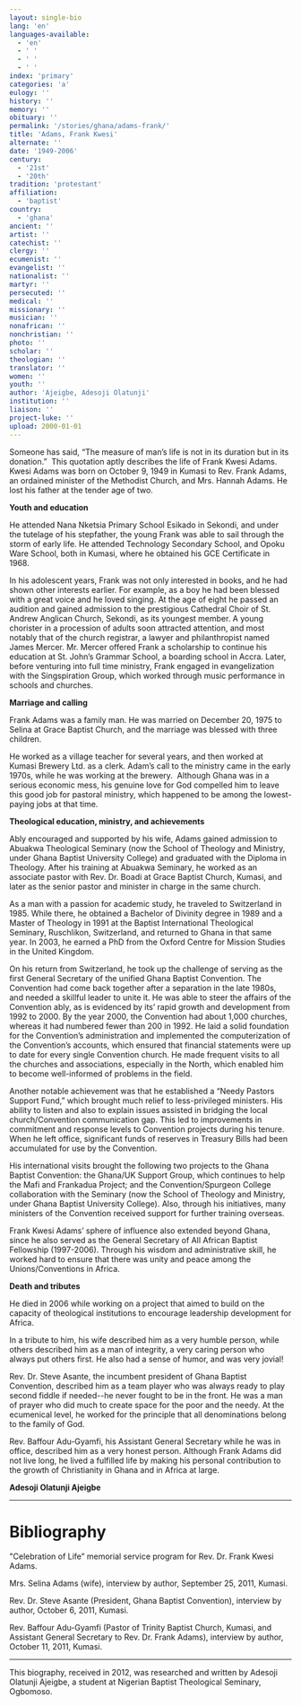 ```yaml
---
layout: single-bio
lang: 'en'
languages-available:
  - 'en'
  - ' '
  - ' '
  - ' '
index: 'primary'
categories: 'a'
eulogy: ''
history: ''
memory: ''
obituary: ''
permalink: '/stories/ghana/adams-frank/'
title: 'Adams, Frank Kwesi'
alternate: ''
date: '1949-2006'
century:
  - '21st'
  - '20th'
tradition: 'protestant'
affiliation:
  - 'baptist'
country:
  - 'ghana'
ancient: ''
artist: ''
catechist: ''
clergy: ''
ecumenist: ''
evangelist: ''
nationalist: ''
martyr: ''
persecuted: ''
medical: ''
missionary: ''
musician: ''
nonafrican: ''
nonchristian: ''
photo: ''
scholar: ''
theologian: ''
translator: ''
women: ''
youth: ''
author: 'Ajeigbe, Adesoji Olatunji'
institution: ''
liaison: ''
project-luke: ''
upload: 2000-01-01
---
```



Someone  has said, &ldquo;The measure of man&rsquo;s life is not in its duration but in its  donation.&rdquo;  This quotation aptly  describes the life of Frank Kwesi Adams. Kwesi Adams was born on October 9, 1949  in Kumasi to Rev. Frank Adams, an ordained  minister of the Methodist   Church, and Mrs. Hannah  Adams. He lost his father at the tender age of two.

**Youth and education**

He  attended Nana Nketsia Primary School Esikado in Sekondi, and under the tutelage  of his stepfather, the young Frank was able to sail through the storm of early  life. He attended Technology Secondary School, and Opoku  Ware School,  both in Kumasi,  where he obtained his GCE Certificate in 1968.

In  his adolescent years, Frank was not only interested in books, and he had shown  other interests earlier. For example, as a boy he had been blessed with a great  voice and he loved singing. At the age of eight he passed an audition and  gained admission to the prestigious Cathedral Choir of St. Andrew Anglican  Church, Sekondi, as its youngest member. A young chorister in a procession of  adults soon attracted attention, and most notably that of the church registrar,  a lawyer and philanthropist named James Mercer. Mr. Mercer offered Frank a  scholarship to continue his education at St. John&rsquo;s  Grammar School, a boarding school in Accra. Later, before  venturing into full time ministry, Frank engaged in evangelization with the  Singspiration Group, which worked through music performance in schools and  churches.

**Marriage and calling**

Frank  Adams was a family man. He was married on December 20, 1975 to Selina at Grace Baptist   Church, and the marriage  was blessed with three children.

He  worked as a village teacher for several years, and then worked at Kumasi  Brewery Ltd. as a clerk. Adam&rsquo;s call to the ministry came in the early 1970s,  while he was working at the brewery.   Although Ghana  was in a serious economic mess, his genuine love for God compelled him to leave  this good job for pastoral ministry, which happened to be among the  lowest-paying jobs at that time.

**Theological education,  ministry, and achievements**

Ably  encouraged and supported by his wife, Adams gained admission to Abuakwa  Theological Seminary (now the School  of Theology and Ministry, under Ghana Baptist   University College)  and graduated with the Diploma in Theology. After his training at Abuakwa  Seminary, he worked as an associate pastor with Rev. Dr. Boadi at Grace Baptist  Church, Kumasi, and later as the senior pastor and  minister in charge in the same church.

As  a man with a passion for academic study, he traveled to Switzerland in  1985. While there, he obtained a Bachelor of Divinity degree in 1989 and a  Master of Theology in 1991 at the Baptist International Theological Seminary, Ruschlikon, Switzerland,  and returned to Ghana  in that same year. In 2003, he earned a PhD from the Oxford Centre for Mission  Studies in the United    Kingdom.

On  his return from Switzerland,  he took up the challenge of serving as the first General Secretary of the  unified Ghana Baptist Convention. The Convention had come back together after a  separation in the late 1980s, and needed a skillful leader to unite it. He was  able to steer the affairs of the Convention ably, as is evidenced by its&rsquo; rapid  growth and development from 1992 to 2000. By the year 2000, the Convention had  about 1,000 churches, whereas it had numbered fewer than 200 in 1992. He laid a  solid foundation for the Convention&rsquo;s administration and implemented the  computerization of the Convention&rsquo;s accounts, which ensured that financial  statements were up to date for every single Convention church. He made frequent  visits to all the churches and associations, especially in the North, which  enabled him to become well-informed of problems in the field.

Another  notable achievement was that he established a &ldquo;Needy Pastors Support Fund,&rdquo;  which brought much relief to less-privileged ministers. His ability to listen  and also to explain issues assisted in bridging the local church/Convention  communication gap. This led to improvements in commitment and response levels  to Convention projects during his tenure. When he left office, significant  funds of reserves in Treasury Bills had been accumulated for use by the  Convention.

His  international visits brought the following two projects to the Ghana Baptist  Convention: the Ghana/UK Support Group, which continues to help the Mafi and  Frankadua Project; and the Convention/Spurgeon College collaboration with the  Seminary (now the School of Theology and Ministry, under Ghana Baptist   University College).  Also, through his initiatives, many ministers of the Convention received  support for further training overseas.

Frank  Kwesi Adams&rsquo; sphere of influence also extended beyond Ghana, since he also served as the  General Secretary of All African Baptist Fellowship (1997-2006). Through his  wisdom and administrative skill, he worked hard to ensure that there was unity  and peace among the Unions/Conventions in Africa.

**Death and tributes**

He  died in 2006 while working on a project that aimed to build on the capacity of  theological institutions to encourage leadership development for Africa.

In  a tribute to him, his wife described him as a very humble person, while others  described him as a man of integrity, a very caring person who always put others  first. He also had a sense of humor, and was very jovial!

Rev.  Dr. Steve Asante, the incumbent president of Ghana Baptist Convention,  described him as a team player who was always ready to play second fiddle if  needed--he never fought to be in the front. He was a man of prayer who did much  to create space for the poor and the needy. At the ecumenical level, he worked  for the principle that all denominations belong to the family of God.

Rev.  Baffour Adu-Gyamfi, his Assistant General Secretary while he was in office,  described him as a very honest person. Although Frank Adams did not live long,  he lived a fulfilled life by making his personal contribution to the growth of  Christianity in Ghana and in Africa  at large.

**Adesoji  Olatunji Ajeigbe**

---

# Bibliography
"Celebration  of Life&rdquo; memorial service program for Rev. Dr. Frank Kwesi Adams.

Mrs.  Selina Adams (wife), interview by author, September 25, 2011, Kumasi.

Rev.  Dr. Steve Asante (President, Ghana Baptist Convention), interview by author,  October 6, 2011, Kumasi.

Rev.  Baffour Adu-Gyamfi (Pastor of Trinity Baptist Church, Kumasi, and Assistant  General Secretary to Rev. Dr. Frank Adams), interview by author, October 11,  2011, Kumasi.

---

This  biography, received in 2012, was researched and written by Adesoji Olatunji Ajeigbe, a student at Nigerian  Baptist Theological Seminary, Ogbomoso.
